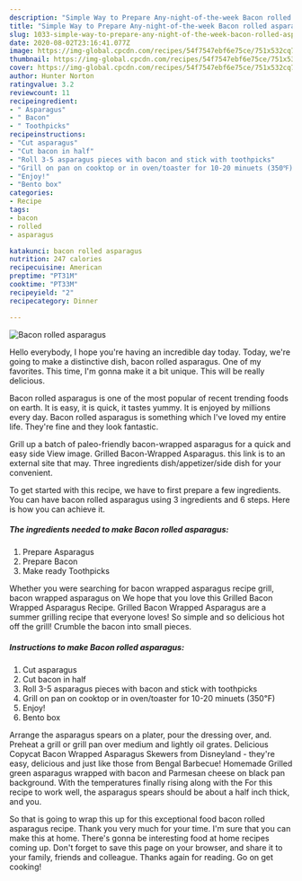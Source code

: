 ```yaml
---
description: "Simple Way to Prepare Any-night-of-the-week Bacon rolled asparagus"
title: "Simple Way to Prepare Any-night-of-the-week Bacon rolled asparagus"
slug: 1033-simple-way-to-prepare-any-night-of-the-week-bacon-rolled-asparagus
date: 2020-08-02T23:16:41.077Z
image: https://img-global.cpcdn.com/recipes/54f7547ebf6e75ce/751x532cq70/bacon-rolled-asparagus-recipe-main-photo.jpg
thumbnail: https://img-global.cpcdn.com/recipes/54f7547ebf6e75ce/751x532cq70/bacon-rolled-asparagus-recipe-main-photo.jpg
cover: https://img-global.cpcdn.com/recipes/54f7547ebf6e75ce/751x532cq70/bacon-rolled-asparagus-recipe-main-photo.jpg
author: Hunter Norton
ratingvalue: 3.2
reviewcount: 11
recipeingredient:
- " Asparagus"
- " Bacon"
- " Toothpicks"
recipeinstructions:
- "Cut asparagus"
- "Cut bacon in half"
- "Roll 3-5 asparagus pieces with bacon and stick with toothpicks"
- "Grill on pan on cooktop or in oven/toaster for 10-20 minuets (350℉)"
- "Enjoy!"
- "Bento box"
categories:
- Recipe
tags:
- bacon
- rolled
- asparagus

katakunci: bacon rolled asparagus 
nutrition: 247 calories
recipecuisine: American
preptime: "PT31M"
cooktime: "PT33M"
recipeyield: "2"
recipecategory: Dinner

---
```



![Bacon rolled asparagus](https://img-global.cpcdn.com/recipes/54f7547ebf6e75ce/751x532cq70/bacon-rolled-asparagus-recipe-main-photo.jpg)

Hello everybody, I hope you're having an incredible day today. Today, we're going to make a distinctive dish, bacon rolled asparagus. One of my favorites. This time, I'm gonna make it a bit unique. This will be really delicious.

Bacon rolled asparagus is one of the most popular of recent trending foods on earth. It is easy, it is quick, it tastes yummy. It is enjoyed by millions every day. Bacon rolled asparagus is something which I've loved my entire life. They're fine and they look fantastic.

Grill up a batch of paleo-friendly bacon-wrapped asparagus for a quick and easy side View image. Grilled Bacon-Wrapped Asparagus. this link is to an external site that may. Three ingredients dish/appetizer/side dish for your convenient.


To get started with this recipe, we have to first prepare a few ingredients. You can have bacon rolled asparagus using 3 ingredients and 6 steps. Here is how you can achieve it.

<!--inarticleads1-->

##### The ingredients needed to make Bacon rolled asparagus:

1. Prepare  Asparagus
1. Prepare  Bacon
1. Make ready  Toothpicks


Whether you were searching for bacon wrapped asparagus recipe grill, bacon wrapped asparagus on We hope that you love this Grilled Bacon Wrapped Asparagus Recipe. Grilled Bacon Wrapped Asparagus are a summer grilling recipe that everyone loves! So simple and so delicious hot off the grill! Crumble the bacon into small pieces. 

<!--inarticleads2-->

##### Instructions to make Bacon rolled asparagus:

1. Cut asparagus
1. Cut bacon in half
1. Roll 3-5 asparagus pieces with bacon and stick with toothpicks
1. Grill on pan on cooktop or in oven/toaster for 10-20 minuets (350℉)
1. Enjoy!
1. Bento box


Arrange the asparagus spears on a plater, pour the dressing over, and. Preheat a grill or grill pan over medium and lightly oil grates. Delicious Copycat Bacon Wrapped Asparagus Skewers from Disneyland - they&#39;re easy, delicious and just like those from Bengal Barbecue! Homemade Grilled green asparagus wrapped with bacon and Parmesan cheese on black pan background. With the temperatures finally rising along with the For this recipe to work well, the asparagus spears should be about a half inch thick, and you. 

So that is going to wrap this up for this exceptional food bacon rolled asparagus recipe. Thank you very much for your time. I'm sure that you can make this at home. There's gonna be interesting food at home recipes coming up. Don't forget to save this page on your browser, and share it to your family, friends and colleague. Thanks again for reading. Go on get cooking!

